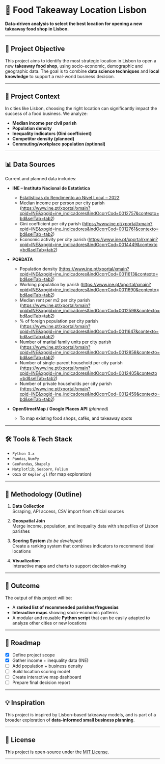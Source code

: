 # 📍 Food Takeaway Location Lisbon

**Data-driven analysis to select the best location for opening a new takeaway food shop in Lisbon.**

---

## 🥡 Project Objective

This project aims to identify the most strategic location in Lisbon to open a new **takeaway food shop**, using socio-economic, demographic and geographic data. The goal is to combine **data science techniques** and **local knowledge** to support a real-world business decision.

---

## 🧩 Project Context

In cities like Lisbon, choosing the right location can significantly impact the success of a food business. We analyze:
- **Median income per civil parish**
- **Population density**
- **Inequality indicators (Gini coefficient)**
- **Competitor density (planned)**
- **Commuting/workplace population (optional)**

---

## 📊 Data Sources

Current and planned data includes:

- **INE – Instituto Nacional de Estatística**  
  - [Estatísticas do Rendimento ao Nível Local – 2022](https://www.ine.pt)
  - Median income per person per city parish (https://www.ine.pt/xportal/xmain?xpid=INE&xpgid=ine_indicadores&indOcorrCod=0012757&contexto=bd&selTab=tab2)
  - Gini coefficient per city parish (https://www.ine.pt/xportal/xmain?xpid=INE&xpgid=ine_indicadores&indOcorrCod=0012761&contexto=bd&selTab=tab2)
  - Economic activity per city parish (https://www.ine.pt/xportal/xmain?xpid=INE&xpgid=ine_indicadores&indOcorrCod=0014449&contexto=bd&selTab=tab2)

- **PORDATA**  
  - Population density (https://www.ine.pt/xportal/xmain?xpid=INE&xpgid=ine_indicadores&indOcorrCod=0011613&contexto=bd&selTab=tab2)
  - Working population by parish (https://www.ine.pt/xportal/xmain?xpid=INE&xpgid=ine_indicadores&indOcorrCod=0011690&contexto=bd&selTab=tab2)
  - Median rent per m2 per city parish (https://www.ine.pt/xportal/xmain?xpid=INE&xpgid=ine_indicadores&indOcorrCod=0012598&contexto=bd&selTab=tab2)
  - % of foreign population per city parish (https://www.ine.pt/xportal/xmain?xpid=INE&xpgid=ine_indicadores&indOcorrCod=0011647&contexto=bd&selTab=tab2)
  - Number of marital family units per city parish (https://www.ine.pt/xportal/xmain?xpid=INE&xpgid=ine_indicadores&indOcorrCod=0012858&contexto=bd&selTab=tab2)
  - Number of single-parent household per city parish (https://www.ine.pt/xportal/xmain?xpid=INE&xpgid=ine_indicadores&indOcorrCod=0012405&contexto=bd&selTab=tab2)
  - Number of private households per city parish (https://www.ine.pt/xportal/xmain?xpid=INE&xpgid=ine_indicadores&indOcorrCod=0012459&contexto=bd&selTab=tab2)   

- **OpenStreetMap / Google Places API** *(planned)*  
  - To map existing food shops, cafés, and takeaway spots

---

## 🛠️ Tools & Tech Stack

- `Python 3.x`
- `Pandas`, `NumPy`
- `GeoPandas`, `Shapely`
- `Matplotlib`, `Seaborn`, `Folium`
- `QGIS` or `Kepler.gl` (for map exploration)

---

## 🧪 Methodology (Outline)

1. **Data Collection**  
   Scraping, API access, CSV import from official sources

2. **Geospatial Join**  
   Merge income, population, and inequality data with shapefiles of Lisbon parishes

3. **Scoring System** *(to be developed)*  
   Create a ranking system that combines indicators to recommend ideal locations

4. **Visualization**  
   Interactive maps and charts to support decision-making

---

## 📍 Outcome

The output of this project will be:
- A **ranked list of recommended parishes/freguesias**
- **Interactive maps** showing socio-economic patterns
- A modular and reusable **Python script** that can be easily adapted to analyze other cities or new locations

---

## 🚧 Roadmap

- [x] Define project scope
- [x] Gather income + inequality data (INE)
- [ ] Add population + business density
- [ ] Build location scoring model
- [ ] Create interactive map dashboard
- [ ] Prepare final decision report

---

## 💡 Inspiration

This project is inspired by Lisbon-based takeaway models, and is part of a broader exploration of **data-informed small business planning**.

---

## 📂 License

This project is open-source under the [MIT License](LICENSE).

---
